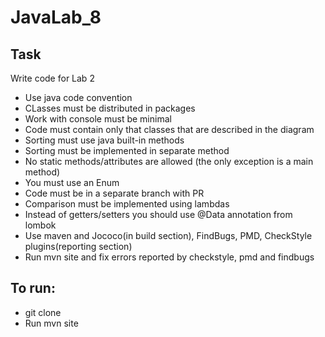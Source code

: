 # JavaLab_8
## Task
Write code for Lab 2
- Use java code convention
- CLasses must be distributed in packages
- Work with console must be minimal
- Code must contain only that classes that are described in the diagram
- Sorting must use java built-in methods
- Sorting must be implemented in separate method
- No static methods/attributes are allowed (the only exception is a main method)
- You must use an Enum
- Code must be in a separate branch with PR
- Comparison must be implemented using lambdas
- Instead of getters/setters you should use @Data annotation from lombok
- Use maven and Jococo(in build section), FindBugs, PMD, CheckStyle plugins(reporting section)
- Run mvn site and fix errors reported by checkstyle, pmd and findbugs
## To run:
- git clone
- Run mvn site
